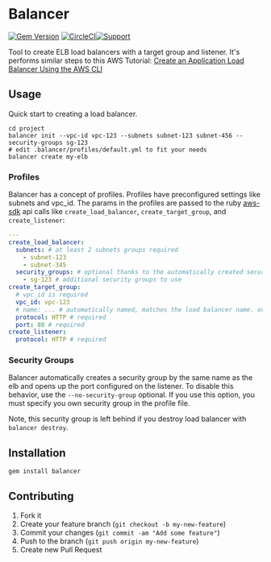 # Balancer

[![Gem Version](https://badge.fury.io/rb/balancer.svg)](https://badge.fury.io/rb/balancer)
[![CircleCI](https://circleci.com/gh/tongueroo/balancer.svg?style=svg)](https://circleci.com/gh/tongueroo/balancer)[![Support](https://img.shields.io/badge/get-support-blue.svg)](https://boltops.com?utm_source=badge&utm_medium=badge&utm_campaign=balancer)

Tool to create ELB load balancers with a target group and listener.  It's performs similar steps to this AWS Tutorial: [Create an Application Load Balancer Using the AWS CLI
](https://docs.aws.amazon.com/elasticloadbalancing/latest/application/tutorial-application-load-balancer-cli.html)

## Usage

Quick start to creating a load balancer.

    cd project
    balancer init --vpc-id vpc-123 --subnets subnet-123 subnet-456 --security-groups sg-123
    # edit .balancer/profiles/default.yml to fit your needs
    balancer create my-elb

### Profiles

Balancer has a concept of profiles.  Profiles have preconfigured settings like subnets and vpc_id.  The params in the profiles are passed to the ruby [aws-sdk](https://docs.aws.amazon.com/sdk-for-ruby/v3/api/Aws/ElasticLoadBalancingV2/Client.html) api calls like `create_load_balancer`, `create_target_group`, and `create_listener`:

```yaml
---
create_load_balancer:
  subnets: # at least 2 subnets groups required
    - subnet-123
    - subnet-345
  security_groups: # optional thanks to the automatically created security group by balancer
    - sg-123 # additional security groups to use
create_target_group:
  # vpc_id is required
  vpc_id: vpc-123
  # name: ... # automatically named, matches the load balancer name. override here
  protocol: HTTP # required
  port: 80 # required
create_listener:
  protocol: HTTP # required
```

### Security Groups

Balancer automatically creates a security group by the same name as the elb and opens up the port configured on the listener.  To disable this behavior, use the `--no-security-group` optional.  If you use this option, you must specify you own security group in the profile file.

Note, this security group is left behind if you destroy load balancer with `balancer destroy`.

## Installation

    gem install balancer

## Contributing

1. Fork it
2. Create your feature branch (`git checkout -b my-new-feature`)
3. Commit your changes (`git commit -am "Add some feature"`)
4. Push to the branch (`git push origin my-new-feature`)
5. Create new Pull Request
